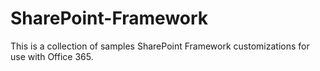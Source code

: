 # SharePoint-Framework
This is a collection of samples SharePoint Framework customizations for use with Office 365.
